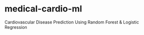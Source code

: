 # medical-cardio-ml
Cardiovascular Disease Prediction Using Random Forest &amp; Logistic Regression
